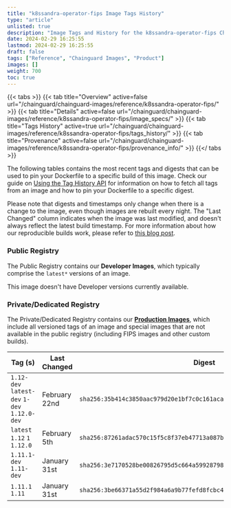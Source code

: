 ```yaml
---
title: "k8ssandra-operator-fips Image Tags History"
type: "article"
unlisted: true
description: "Image Tags and History for the k8ssandra-operator-fips Chainguard Image"
date: 2024-02-29 16:25:55
lastmod: 2024-02-29 16:25:55
draft: false
tags: ["Reference", "Chainguard Images", "Product"]
images: []
weight: 700
toc: true
---
```


{{< tabs >}}
{{< tab title="Overview" active=false url="/chainguard/chainguard-images/reference/k8ssandra-operator-fips/" >}}
{{< tab title="Details" active=false url="/chainguard/chainguard-images/reference/k8ssandra-operator-fips/image_specs/" >}}
{{< tab title="Tags History" active=true url="/chainguard/chainguard-images/reference/k8ssandra-operator-fips/tags_history/" >}}
{{< tab title="Provenance" active=false url="/chainguard/chainguard-images/reference/k8ssandra-operator-fips/provenance_info/" >}}
{{</ tabs >}}

The following tables contains the most recent tags and digests that can be used to pin your Dockerfile to a specific build of this image. Check our guide on [Using the Tag History API](/chainguard/chainguard-images/using-the-tag-history-api/) for information on how to fetch all tags from an image and how to pin your Dockerfile to a specific digest.

Please note that digests and timestamps only change when there is a change to the image, even though images are rebuilt every night. The "Last Changed" column indicates when the image was last modified, and doesn't always reflect the latest build timestamp. For more information about how our reproducible builds work, please refer to [this blog post](https://www.chainguard.dev/unchained/reproducing-chainguards-reproducible-image-builds).

### Public Registry
The Public Registry contains our **Developer Images**, which typically comprise the `latest*` versions of an image.

This image doesn't have Developer versions currently available.

### Private/Dedicated Registry
The Private/Dedicated Registry contains our **[Production Images](https://www.chainguard.dev/chainguard-images)**, which include all versioned tags of an image and special images that are not available in the public registry (including FIPS images and other custom builds).

| Tag (s)                                       | Last Changed  | Digest                                                                    |
|-----------------------------------------------|---------------|---------------------------------------------------------------------------|
|  `1.12-dev` `latest-dev` `1-dev` `1.12.0-dev` | February 22nd | `sha256:35b414c3850aac979d20e1bf7c0c161aca9c0746fabb3bed5676d5cb303d7a50` |
|  `latest` `1.12` `1` `1.12.0`                 | February 5th  | `sha256:87261adac570c15f5c8f37eb47713a087b246b8f173feefd7226e01a78b4de56` |
|  `1.11.1-dev` `1.11-dev`                      | January 31st  | `sha256:3e7170528be00826795d5c664a599287984976f4927aaf5e0e8e31c965cfe1ee` |
|  `1.11.1` `1.11`                              | January 31st  | `sha256:3be66371a55d2f984a6a9b77fefd8fcbc451347eaa3dc0298c7908deb35f6614` |

